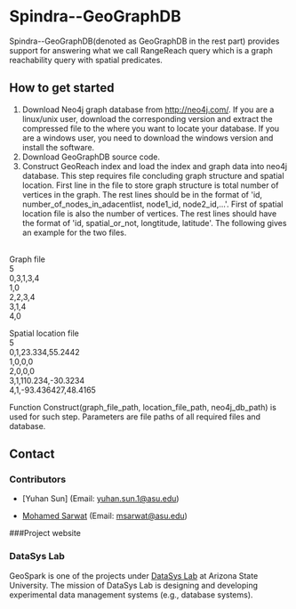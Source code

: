 # Spindra--GeoGraphDB

Spindra--GeoGraphDB(denoted as GeoGraphDB in the rest part) provides support for answering what we call RangeReach query which is a graph reachability query with spatial predicates.

## How to get started
1.  Download Neo4j graph database from http://neo4j.com/. If you are a linux/unix user, download the corresponding version and extract the compressed file to the where you want to locate your database. If you are a windows user, you need to download the windows version and install the software.
2.  Download GeoGraphDB source code.
3.  Construct GeoReach index and load the index and graph data into neo4j database. This step requires file concluding graph structure and spatial location. First line in the file to store graph structure is total number of vertices in the graph. The rest lines should be in the format of 'id, number_of_nodes_in_adacentlist, node1_id, node2_id,...'. First of spatial location file is also the number of vertices. The rest lines should have the format of 'id, spatial_or_not, longtitude, latitude'. The following gives an example for the two files.

<br />Graph file<br />
5<br />
0,3,1,3,4<br />
1,0<br />
2,2,3,4<br />
3,1,4<br />
4,0<br />

Spatial location file<br />
5<br />
0,1,23.334,55.2442<br />
1,0,0,0<br />
2,0,0,0<br />
3,1,110.234,-30.3234<br />
4,1,-93.436427,48.4165<br />

Function Construct(graph_file_path, location_file_path, neo4j_db_path) is used for such step. Parameters are file paths of all required files and database. 



## Contact

### Contributors
* [Yuhan Sun] (Email: yuhan.sun.1@asu.edu)

* [Mohamed Sarwat](http://faculty.engineering.asu.edu/sarwat/) (Email: msarwat@asu.edu)

###Project website

### DataSys Lab
GeoSpark is one of the projects under [DataSys Lab](http://www.datasyslab.org/) at Arizona State University. The mission of DataSys Lab is designing and developing experimental data management systems (e.g., database systems).
